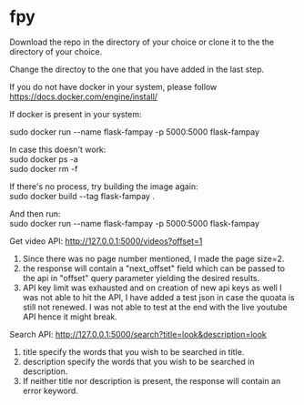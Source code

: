 # fpy

Download the repo in the directory of your choice or clone it to the the directory of your choice.<br>

Change the directoy to the one that you have added in the last step.<br>

If you do not have docker in your system, please follow <br>
https://docs.docker.com/engine/install/

If docker is present in your system:<br>

sudo docker run --name flask-fampay -p 5000:5000 flask-fampay

In case this doesn't work:<br>
  sudo docker ps -a<br>
  sudo docker rm -f <process id><br>
  
If there's no process, try building the image again:<br>
  sudo docker build --tag flask-fampay .<br>
  
And then run:<br>
  sudo docker run --name flask-fampay -p 5000:5000 flask-fampay


Get video API:
  http://127.0.0.1:5000/videos?offset=1
  1) Since there was no page number mentioned, I made the page size=2.
  2) the response will contain a "next_offset" field which can be passed to the api in "offset" query parameter yielding the desired results.
  3) API key limit was exhausted and on creation of new api keys as well I was not able to hit the API, I have added a test json in case the quoata is still not
      renewed. I was not able to test at the end with the live youtube API hence it might break.
  
  
Search API:
  http://127.0.0.1:5000/search?title=look&description=look
  1) title specify the words that you wish to be searched in title.
  2) description specify the words that you wish to be searched in description.
  3) If neither title nor description is present, the response will contain an error keyword.
  

